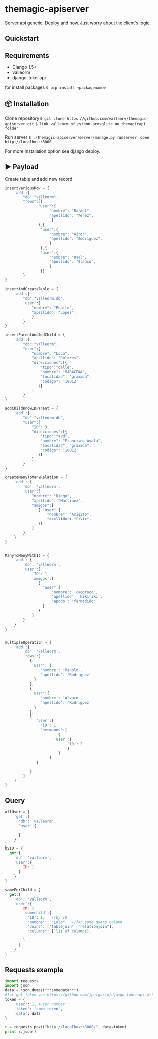 # themagic-apiserver
Server api generic. Deploy and now. Just worry about the client's logic.

## Quickstart
Requirements
------------
* Django 1.5+
* valleorm
* django-tokenapi

for install packages
`$ pip install <packagename>`

:package: Installation
-----------------------

Clone repository
`$ git clone https://github.com/vallemrv/themagic-apiserver.git`
`$ link valleorm of python-ormsqlite on themagicapi folder`

Run server
`$ ./themagic-apiserver/server/manage.py runserver `
`open http://localhost:8000`

For more installation option see django deploy.

:arrow_forward: Payload
----------------------
Create table and add new record
```javascript
insertVariousRow = {
    'add':{
        "db":"valleorm",
        "rows":[{
               "user":{
                    "nombre": "Rafael",
                    "apellido": "Perez",
                     }
               },{
                "user":{
                    "nombre": "Aitor",
                    "apellido": "Rodriguez",
                    }
                },{
                "user":{
                    "nombre": "Raul",
                    "apellido": "Blanco",
                    }
                }]
        }
}

insertAndCreateTable = {
    'add':{
        "db":"valleorm.db",
        'user':{
            "nombre": "Pepito",
            "apellido": "Lopez",
            }
        }
}

insertParentAndAddChild = {
    'add':{
        "db":"valleorm",
        "user":{
            "nombre": "Loco",
            "apellido": "Dolores",
            "direcciones":[{
                "tipo":"calle",
                "nombre": "MARACENA",
                "localidad": "granada",
                "codigo": '18012'
               }]
            }
        }
}

addChildKnowIDParent = {
    'add':{
        "db":"valleorm.db",
        "user":{
            "ID": 3,
            "direcciones":[{
                "tipo":"avd",
                "nombre": "Francisco Ayala",
                "localidad": "granada",
                "codigo": '18012'
               }]
            },
        }
}

createManyToManyRelation = {
    'add': {
        'db': 'valleorm',
        'user':{
            "nombre": "Diego",
            "apellido": "Martinez",
            "amigos":[
               { "user":{
                   "nombre": "Amigito",
                   "apellido": "Feliz",
               }}
            ]
        }
    }
}


ManyToManyWithID = {
    'add': {
        'db': 'valleorm',
        'user':{
            'ID': 1,
            'amigos':[
               {
                 "user":{
                     'nombre': 'cocoroco',
                     'apellido': 'kikiriki',
                     'apodo': 'fernadiño'
                 }
               }
            ]
        }
    }
}


multipleOperation = {
    'add':{
        'db': 'valleorm',
        'rows':[
           {
            'user': {
                'nombre': 'Manolo',
                'apellido': 'Rodriguez'
             }
           },
           {
            'user':{
                'nombre': 'Alvaro',
                'apellido': 'Rodriguez'
             }
           },
           {
              'user':{
                'ID': 1,
                'hermanos':[
                        {
                      'user':{
                            'ID': 2
                            }
                        }
                    ]
              }

           }
        ]
    }
}
```
Query
-----
```javascript
allUser = {
    'get':{
      'db': 'valleorm',
      'user':{

      }
    }
}
byID = {
  get:{
    'db': 'valleorm',
    'user':{
        ID: 1
      }
    }
}

sameForChild = {
  get:{
    'db': 'valleorm',
    'user':{
        ID: 1
        'somechild':{
          'ID': 1,   //by ID
          "nombre":  "Lolo",  //for some query column
          "Joins": ["tablejoin", "relationjoin"],
          "columns": [`lis of columns],

        }
      }
    }
}

```

Requests example
----------------
```python
import requests
import json
data = json.dumps(***somedata***)
#for get token see https://github.com/jpulgarin/django-tokenapi.git
token = {
    'user': 1, #user number 
    'token': 'some token',
    'data': data
}

r = requests.post("http://localhost:8000/", data=token)
print r.json()

```
